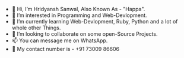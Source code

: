 - 👋 Hi, I’m Hridyansh Sanwal, Also Known As - "Happa".
- 👀 I’m interested in Programming and Web-Devlopment.
- 🌱 I’m currently learning Web-Devlopment, Ruby, Python and a lot of whole other Things.
- 💞️ I’m looking to collaborate on some open-Source Projects.
- 📫 You can message me on WhatsApp.
- 📱 My contact number is - +91 73009 86606

<!---
happaOfficial/happaOfficial is a ✨ special ✨ repository because its `README.md` (this file) appears on your GitHub profile.
You can click the Preview link to take a look at your changes.
--->
